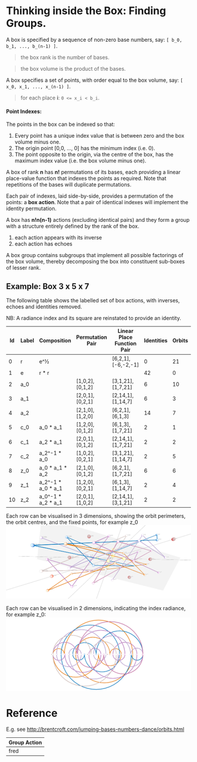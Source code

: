 
# Thinking inside the Box: Finding Groups.

A box is specified by a sequence of non-zero base numbers, say: `[ b_0, b_1, ..., b_(n-1) ]`.
> the box rank is the number of bases.

> the box volume is the product of the bases.

A box specifies a set of points, with order equal to the box volume, say: `[ x_0, x_1, ..., x_(n-1) ]`.
> for each place **i**: `0 <= x_i < b_i`.


#### Point Indexes:
The points in the box can be indexed so that:
  1. Every point has a unique index value that is between zero and the box volume minus one.
  2. The origin point [0,0, ..., 0] has the minimum index (i.e. 0).
  3. The point opposite to the origin, via the centre of the box, has the maximum index value (i.e. the box volume minus one).

A box of rank **n** has **n!** permutations of its bases,
each providing a linear place-value function that indexes the points as required.
Note that repetitions of the bases will duplicate permutations.

Each pair of indexes, laid side-by-side, provides a permutation of the points: a **box action**.
Note that a pair of identical indexes will implement the identity permutation.

A box has **n!n(n-1)** actions (excluding identical pairs) 
and they form a group with a structure entirely defined by the rank of the box.
  1. each action appears with its inverse
  2. each action has echoes

A box group contains subgroups that implement all possible factorings of the box volume,
thereby decomposing the box into constituent sub-boxes of lesser rank.

## Example: Box 3 x 5 x 7
The following table shows the labelled set of box actions, with inverses, echoes and identities removed.

NB: A radiance index and its square are reinstated to provide an identity. 

| Id | Label | Composition | Permutation Pair | Linear Place Function Pair | Identities | Orbits | Order | E-Per2 | I-Per |
|----|-------|-------------|------------------|----------------------------|------------|--------|-------|--------|-------|
| 0 | r | e^½ | | [6,2,1], [-6,-2,-1] | 0 | 21 | 2 | 413 | 441 |
| 1 | e | r * r | | | 42 | 0 | 1 | 0 | 0 |
| 2 | a_0 |  | [1,0,2], [0,1,2] | [3,1,21], [1,7,21] | 6 | 10 | 4 | 136 | 108 |
| 3 | a_1 |  | [2,0,1], [0,2,1] | [2,14,1], [1,14,7] | 6 | 3 | 12 | 93 | 63 |
| 4 | a_2 |  | [2,1,0], [1,2,0] | [6,2,1], [6,1,3] | 14 | 7 | 4 | 21 | 21 |
| 5 | c_0 | a_0 * a_1 | [1,2,0], [0,1,2] | [6,1,3], [1,7,21] | 2 | 1 | 40 | 173 | 245 |
| 6 | c_1 | a_2 * a_1 | [2,0,1], [0,1,2] | [2,14,1], [1,7,21] | 2 | 2 | 20 | 108 | 210 |
| 7 | c_2 | a_2^-1 * a_0 | [1,0,2], [0,2,1] | [3,1,21], [1,14,7] | 2 | 5 | 8 | 145 | 231 |
| 8 | z_0 | a_0 * a_1 * a_2 | [2,1,0], [0,1,2] | [6,2,1], [1,7,21] | 6 | 6 | 168 | 176 | 250 |
| 9 | z_1 | a_2^-1 * a_0 * a_1 | [1,2,0], [0,2,1] | [6,1,3], [1,14,7] | 2 | 4 | 20 | 176 | 252 |
| 10 | z_2 | a_0^-1 * a_2 * a_1 | [2,0,1], [1,0,2] | [2,14,1], [3,1,21] | 2 | 2 | 20 | 176 | 252 |

Each row can be visualised in 3 dimensions, 
showing the orbit perimeters, the orbit centres, 
and the fixed points, for example z_0
![Image](img/box-7.3.2.z_0.3d.png)

Each row can be visualised in 2 dimensions,
indicating the index radiance, for example z_0:
![Image](img/box-7.3.2.z_0.png)




# Reference
E.g. see http://brentcroft.com/jumping-bases-numbers-dance/orbits.html

| Group Action |
|--------------|
| fred |